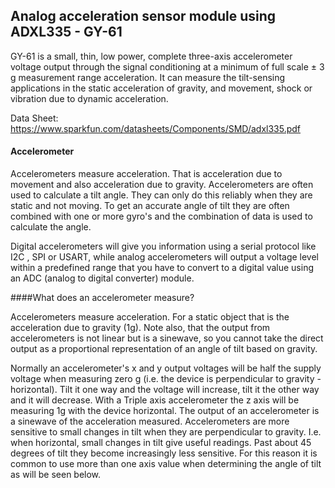 ## Analog acceleration sensor module using ADXL335 - GY-61
GY-61 is a small, thin, low power, complete three-axis accelerometer voltage output through the signal conditioning at a minimum of full scale ± 3 g measurement range acceleration. It can measure the tilt-sensing applications in the static acceleration of gravity, and movement, shock or vibration due to dynamic acceleration. 


Data Sheet: https://www.sparkfun.com/datasheets/Components/SMD/adxl335.pdf


#### Accelerometer

Accelerometers measure acceleration. That is acceleration due to movement and also acceleration due to gravity. Accelerometers are often used to calculate a tilt angle. They can only do this reliably when they are static and not moving. To get an accurate angle of tilt they are often combined with one or more gyro's and the combination of data is used to calculate the angle.

Digital accelerometers will give you information using a serial protocol like I2C , SPI or USART, while analog accelerometers will output a voltage level within a predefined range that you have to convert to a digital value using an ADC (analog to digital converter) module.

####What does an accelerometer measure?

Accelerometers measure acceleration. For a static object that is the acceleration due to gravity (1g). Note also, that the output from accelerometers is not linear but is a sinewave, so you cannot take the direct output as a proportional representation of an angle of tilt based on gravity.

Normally an accelerometer's x and y output voltages will be half the supply voltage when measuring zero g (i.e. the device is perpendicular to gravity - horizontal). Tilt it one way and the voltage will increase, tilt it the other way and it will decrease. With a Triple axis accelerometer the z axis will be measuring 1g with the device horizontal. The output of an accelerometer is a sinewave of the acceleration measured. Accelerometers are more sensitive to small changes in tilt when they are perpendicular to gravity. I.e. when horizontal, small changes in tilt give useful readings. Past about 45 degrees of tilt they become increasingly less sensitive. For this reason it is common to use more than one axis value when determining the angle of tilt as will be seen below.

